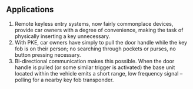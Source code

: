 ## Applications
1. Remote keyless entry systems, now fairly commonplace devices, provide car owners with a degree of convenience, making the task of physically inserting a key unnecessary. 
2. With PKE, car owners have simply to pull the door handle while the key fob is on their person; no searching through pockets or purses, no button pressing necessary.
3. Bi-directional communication makes this possible. When the door handle is pulled (or some similar trigger is activated) the base unit located within the vehicle emits a short range, low frequency signal – polling for a nearby key fob transponder.
